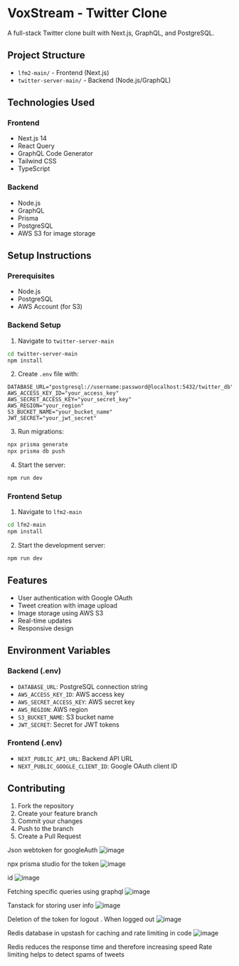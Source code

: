 # VoxStream - Twitter Clone

A full-stack Twitter clone built with Next.js, GraphQL, and PostgreSQL.

## Project Structure

- `lfm2-main/` - Frontend (Next.js)
- `twitter-server-main/` - Backend (Node.js/GraphQL)

## Technologies Used

### Frontend
- Next.js 14
- React Query
- GraphQL Code Generator
- Tailwind CSS
- TypeScript

### Backend
- Node.js
- GraphQL
- Prisma
- PostgreSQL
- AWS S3 for image storage

## Setup Instructions

### Prerequisites
- Node.js
- PostgreSQL
- AWS Account (for S3)

### Backend Setup
1. Navigate to `twitter-server-main`
```bash
cd twitter-server-main
npm install
```

2. Create `.env` file with:
```env
DATABASE_URL="postgresql://username:password@localhost:5432/twitter_db"
AWS_ACCESS_KEY_ID="your_access_key"
AWS_SECRET_ACCESS_KEY="your_secret_key"
AWS_REGION="your_region"
S3_BUCKET_NAME="your_bucket_name"
JWT_SECRET="your_jwt_secret"
```

3. Run migrations:
```bash
npx prisma generate
npx prisma db push
```

4. Start the server:
```bash
npm run dev
```

### Frontend Setup
1. Navigate to `lfm2-main`
```bash
cd lfm2-main
npm install
```

2. Start the development server:
```bash
npm run dev
```

## Features
- User authentication with Google OAuth
- Tweet creation with image upload
- Image storage using AWS S3
- Real-time updates
- Responsive design

## Environment Variables

### Backend (.env)
- `DATABASE_URL`: PostgreSQL connection string
- `AWS_ACCESS_KEY_ID`: AWS access key
- `AWS_SECRET_ACCESS_KEY`: AWS secret key
- `AWS_REGION`: AWS region
- `S3_BUCKET_NAME`: S3 bucket name
- `JWT_SECRET`: Secret for JWT tokens

### Frontend (.env)
- `NEXT_PUBLIC_API_URL`: Backend API URL
- `NEXT_PUBLIC_GOOGLE_CLIENT_ID`: Google OAuth client ID

## Contributing
1. Fork the repository
2. Create your feature branch
3. Commit your changes
4. Push to the branch
5. Create a Pull Request

Json webtoken for googleAuth
![image](https://github.com/user-attachments/assets/63fd4fa0-27ee-4f41-8067-42413cc4d063)

npx prisma studio for the token
![image](https://github.com/user-attachments/assets/a6c95ae4-8c8d-4942-98ee-475f96744a24)

id
![image](https://github.com/user-attachments/assets/bb97c4b5-6c62-4f03-9902-17fd6e97ccc1)

Fetching specific queries using graphql
![image](https://github.com/user-attachments/assets/19ae145a-3bfe-4861-a96f-462a8f8ad39b)

Tanstack for storing user info
![image](https://github.com/user-attachments/assets/85b38ac9-ce10-40ae-b84a-501ba17a1135)

Deletion of the token for logout . When logged out
![image](https://github.com/user-attachments/assets/1eb6b197-c8b2-4ed4-ba0c-769e91359ccd)

Redis database in upstash for caching and rate limiting in code
![image](https://github.com/user-attachments/assets/1877c46c-5d45-48ea-9451-c875ad37bb07)

Redis reduces the response time and therefore increasing speed
Rate limiting helps to detect spams of tweets





